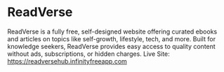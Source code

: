 # ReadVerse
ReadVerse is a fully free, self-designed website offering curated ebooks and articles on topics like self-growth, lifestyle, tech, and more. Built for knowledge seekers, ReadVerse provides easy access to quality content without ads, subscriptions, or hidden charges.
Live Site: https://readversehub.infinityfreeapp.com
